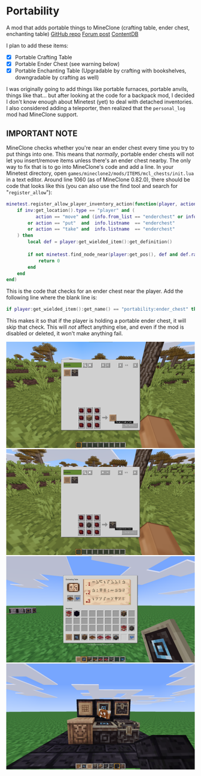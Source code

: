 # Portability
A mod that adds portable things to MineClone (crafting table, ender chest, enchanting table)
[GitHub repo](https://github.com/thepython10110/portability)
[Forum post](https://forum.minetest.net/viewtopic.php?f=9&t=29330)
[ContentDB](https://content.minetest.net/thepython/portability)

I plan to add these items:
- [x] Portable Crafting Table
- [x] Portable Ender Chest (see warning below)
- [x] Portable Enchanting Table (Upgradable by crafting with bookshelves, downgradable by crafting as well)

I was originally going to add things like portable furnaces, portable anvils, things like that... but after looking at the code for a backpack mod, I decided I don't know enough about Minetest (yet) to deal with detached inventories.  I also considered adding a teleporter, then realized that the `personal_log` mod had MineClone support.

## IMPORTANT NOTE
MineClone checks whether you're near an ender chest every time you try to put things into one. This means that *normally*, portable ender chests will not let you insert/remove items unless there's an ender chest nearby. The only way to fix that is to go into MineClone's code and add a line. In your Minetest directory, open `games/mineclone2/mods/ITEMS/mcl_chests/init.lua` in a text editor. Around line 1060 (as of MineClone 0.82.0), there should be code that looks like this (you can also use the find tool and search for "`register_allow`"):
```lua
minetest.register_allow_player_inventory_action(function(player, action, inv, info)
	if inv:get_location().type == "player" and (
		   action == "move" and (info.from_list == "enderchest" or info.to_list == "enderchest")
		or action == "put"  and  info.listname  == "enderchest"
		or action == "take" and  info.listname  == "enderchest"
	) then
		local def = player:get_wielded_item():get_definition()

		if not minetest.find_node_near(player:get_pos(), def and def.range or ItemStack():get_definition().range, "mcl_chests:ender_chest_small", true) then
			return 0
		end
	end
end)
```
This is the code that checks for an ender chest near the player. Add the following line where the blank line is:
```lua
if player:get_wielded_item():get_name() == "portability:ender_chest" then return end
```
This makes it so that if the player is holding a portable ender chest, it will skip that check. This will *not* affect anything else, and even if the mod is disabled or deleted, it won't make anything fail.

![Crafting Table Recipe](screenshots/crafting_table_recipe.png)
![Ender Chest Recipe](screenshots/ender_chest_recipe.png)
![Portable Enchanting Table](screenshots/enchanting_table.png)
![Comparison](screenshots/comparison.png)
